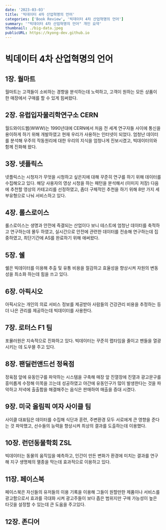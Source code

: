 ```yaml
---
date: '2023-03-03'
title: '빅데이터 4차 산업혁명의 언어'
categories: ['Book Review', '빅데이터 4차 산업혁명의 언어']
summary: '"빅데이터 4차 산업혁명의 언어" 개인 요약'
thumbnail: ./big-data.jpeg
publicURL: https://kyong-dev.github.io
---
```



# 빅데이터 4차 산업혁명의 언어

## 1장. 월마트
월마트는 고객들이 소비하는 경향을 분석하는데 노력하고, 고객이 원하는 모든 상품이 한 매장에서 구매를 할 수 있게 힘써왔다.

## 2장. 유럽입자물리학연구소 CERN
월드와이드웹(WWW)는 1990년대에 CERN에서 처음 전 세계 연구자들 사이에 통신을 용이하게 하기 위해 개발하였고 현재 우리가 사용하는 인터넷이 되었다. 엄청난 데이터를 분석해 우주의 작동원리에 대한 우리의 지식을 엄청나게 진보시켰고, 빅데이터의와 함께 진화해 왔다.

## 3장. 넷플릭스
넷플릭스는 시청자가 무엇을 시청하고 싶은지에 대해 꾸준히 연구를 하기 위해 데이터를 수집해오고 있다. 해당 사용자의 영상 시청을 하는 패턴을 분석해서 (이미지 저장) 다음에 추천할 영상의 카테고리를 선정하였고, 좀더 구체적인 추천을 하기 위해 8만 가지 세부유형으로 나눠 서비스하고 있다.

## 4장. 롤스로이스
롤스로이스는 생명과 안전에 즉결되는 산업이다 보니 테스트에 엄청난 데이터를 축적하고 연구하는데 몰두 하였고, 실시간으로 안전에 관련한 데이터를 전송해 연구하는데 집중하였고, 최단기간에 AS를 완료하기 위해 애써왔다.

## 5장. 쉘
쉘은 빅데이터를 이용해 추출 및 유통 비용을 절감하고 효율성을 향상시켜 자원의 변동성을 최소화 하는데 힘을 쓰고 있다.

## 6장. 아픽시오
아픽시오는 개인의 의료 서비스 정보를 제공받아 사람들의 건강관리 비용을 추정하는 등 더 나은 관리를 제공하는데 빅데이터를 사용한다.

## 7장. 로터스 F1 팀
포뮬러원은 지속적으로 진화하고 있다. 빅데이터는 꾸준히 랩타임을 줄이고 팬들을 열광시키는 데 도우믈 주고 있다.

## 8장. 팬딜런앤드선 정육점
정육점 앞에 유동인구를 파악하는 시스템을 구축해 매장 앞 진열장에 진열과 광고문구를 흥미롭게 수정해 이목을 끄는데 성공하였고 야간에 유동인구가 많이 발생한다는 것을 파악하고 저녁에 출출함을 해결해주는 음식은 판매하여 매출을 증대 시켰다.

## 9장. 미국 올림픽 여자 사이클 팀
사이클 대표팀은 데이터를 수집해 식단과 훈련, 주변환경 모두 서로에게 큰 영향을 준다는 것 파악했고, 선수들의 능력을 향상시켜 최상의 결과를 도출하는데 이용했다.

## 10장. 런던동물학회 ZSL
빅데이터는 동물의 움직임을 예측하고, 인간이 만든 변화가 환경에 미치는 결과를 연구해 지구 생명체의 멸종을 막는데 효과적으로 이용하고 있다.

## 11장. 페이스북
페이스북은 자신들의 유저들의 이용 기록을 이용해 그들이 원할만한 제품이나 서비스를 광고함으로서 효과를 극대화 시켜 광고주들이 보다 좁은 범위지만 구매 가능성이 높은 타깃을 설정할 수 있는데 큰 도움을 주고있다.

## 12장. 존디어
